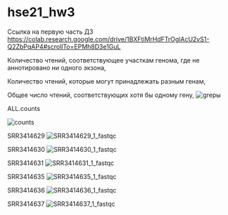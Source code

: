 # hse21_hw3

Ссылка на первую часть ДЗ https://colab.research.google.com/drive/1BXFtiMrHdFTrOglAcU2vS1-Q2ZbPqAP4#scrollTo=EPMh8D3e1GuL

Количество чтений, соответствующее участкам генома, где не аннотировано ни одного экзона,

Количество чтений, которые могут принадлежать разным генам,

Общее число чтений, соответствующих хотя бы одному гену,
![grepы](https://user-images.githubusercontent.com/91056319/144660413-fd3d7ad4-ac6a-4da9-b319-ecc1cbf4c34c.JPG)


ALL.counts

![counts](https://user-images.githubusercontent.com/91056319/144661002-bab2029d-bfb7-4207-adfd-024febee9318.JPG)


SRR3414629
![SRR3414629_1_fastqc](https://user-images.githubusercontent.com/91056319/144661877-f1c7d249-8ad1-40b8-9df3-bde27ff6291c.JPG)

SRR3414630
![SRR3414630_1_fastqc](https://user-images.githubusercontent.com/91056319/144661889-deeb3f33-29e0-4f87-8076-96760a38d7e6.JPG)

SRR3414631
![SRR3414631_1_fastqc](https://user-images.githubusercontent.com/91056319/144661902-7f1fbede-b342-47d1-a845-fdc4593fef6c.JPG)

SRR3414635
![SRR3414635_1_fastqc](https://user-images.githubusercontent.com/91056319/144661923-c2324f35-c031-4cdc-818d-a307fc73a140.JPG)

SRR3414636
![SRR3414636_1_fastqc](https://user-images.githubusercontent.com/91056319/144661932-1e61ca60-b601-45c9-bcfd-3dcdbf6cee88.JPG)

SRR3414637
![SRR3414637_1_fastqc](https://user-images.githubusercontent.com/91056319/144661946-1a637d55-a2d6-46e9-b63b-f2ec709dceb2.JPG)

